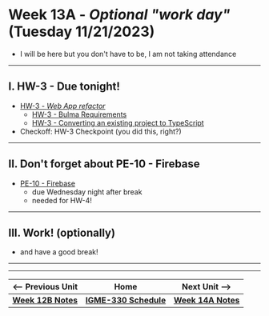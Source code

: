 # Week 13A - *Optional "work day"* (Tuesday 11/21/2023)

- I will be here but you don't have to be, I am not taking attendance

---
## I. HW-3 - Due tonight!

- [HW-3 - *Web App refactor*](../hw/hw-3.md)
  - [HW-3 - Bulma Requirements](../hw/hw3-bulma-requirements.md)
  - [HW-3 - Converting an existing project to TypeScript](../hw/hw3-typescript-notes.md)
- Checkoff: HW-3 Checkpoint (you did this, right?)

---

## II. Don't forget about PE-10 - Firebase
- [PE-10 - Firebase](../pe/pe-10.md)
  - due Wednesday night after break
  - needed for HW-4!

---

## III. Work! (optionally)
- and have a good break!

---
---

| <-- Previous Unit | Home | Next Unit -->
| --- | --- | --- 
| [**Week 12B Notes**](12B.md)  |  [**IGME-330 Schedule**](../schedule.md) | [**Week 14A Notes**](14A.md)
